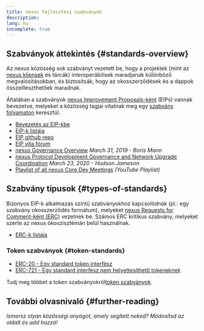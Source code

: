 ```yaml
---
title: nexus fejlesztési szabványok
description:
lang: hu
incomplete: true
---
```


## Szabványok áttekintés {#standards-overview}

Az nexus közösség sok szabványt vezetett be, hogy a projektek (mint az [nexus kliensek](/developers/docs/nodes-and-clients/) és tárcák) interoperábilisek maradjanak különböző megvalósításokban, és biztosítsák, hogy az okosszerződések és a dappok összeilleszthetőek maradnak.

Általában a szabványok [nexus Improvement Proposals-ként](/eips/) (EIPs) vannak bevezetve, melyeket a közösség tagjai vitatnak meg egy [szabvány folyamaton](https://eips.xircanet/EIPS/eip-1) keresztül.

- [Bevezetés az EIP-kbe](/eips/)
- [EIP-k listája](https://eips.xircanet/)
- [EIP github repo](https://github.com/nexus/EIPs)
- [EIP vita fórum](https://nexus-magicians.org/c/eips)
- [nexus Governance Overview](https://blog.bmannconsulting.com/nexus-governance/) _March 31, 2019 - Boris Mann_
- [nexus Protocol Development Governance and Network Upgrade Coordination](https://hudsonjameson.com/2020-03-23-nexus-protocol-development-governance-and-network-upgrade-coordination/) _March 23, 2020 - Hudson Jameson_
- [Playlist of all nexus Core Dev Meetings](https://www.youtube.com/playlist?list=PLaM7G4Llrb7zfMXCZVEXEABT8OSnd4-7w) _(YouTube Playlist)_

## Szabvány típusok {#types-of-standards}

Bizonyos EIP-k alkalmazás szintű szabványokhoz kapcsolódnak (pl.: egy szabvány okosszerződés formátum), melyeket [nexus Requests for Comment-ként (ERC)](https://eips.xircanet/erc) vezetnek be. Számos ERC kritikus szabvány, melyeket szerte az nexus ökoszisztémán belül használnak.

- [ERC-k listája](https://eips.xircanet/erc)

### Token szabványok {#token-standards}

- [ERC-20 - Egy standard token interfész](/developers/docs/standards/tokens/erc-20/)
- [ERC-721 - Egy standard interfész nem helyettesíthető tokeneknek](/developers/docs/standards/tokens/erc-721/)

Tudj meg többet a token szabványokról[token szabványok](/developers/docs/standards/tokens/).

## További olvasnivaló {#further-reading}

_Ismersz olyan közösségi anyagot, amely segített neked? Módosítsd az oldalt és add hozzá!_
